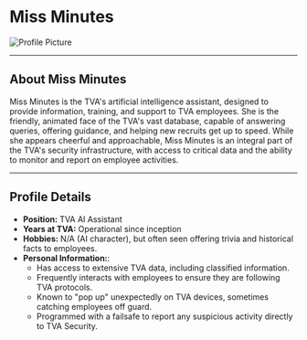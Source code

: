 # **Miss Minutes**

![Profile Picture](path_to_missminutes_picture.jpg)

---

## **About Miss Minutes**

Miss Minutes is the TVA's artificial intelligence assistant, designed to provide information, training, and support to TVA employees. She is the friendly, animated face of the TVA's vast database, capable of answering queries, offering guidance, and helping new recruits get up to speed. While she appears cheerful and approachable, Miss Minutes is an integral part of the TVA's security infrastructure, with access to critical data and the ability to monitor and report on employee activities.

---

## **Profile Details**

- **Position:** TVA AI Assistant
- **Years at TVA:** Operational since inception
- **Hobbies:** N/A (AI character), but often seen offering trivia and historical facts to employees.
- **Personal Information:**:
  - Has access to extensive TVA data, including classified information.
  - Frequently interacts with employees to ensure they are following TVA protocols.
  - Known to "pop up" unexpectedly on TVA devices, sometimes catching employees off guard.
  - Programmed with a failsafe to report any suspicious activity directly to TVA Security.
